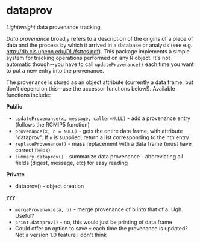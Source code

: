 # dataprov
*Lightweight* data provenance tracking.

*Data provenance* broadly refers to a description of the origins of a piece of data and the process by which it arrived in a database or analysis (see e.g. http://db.cis.upenn.edu/DL/fsttcs.pdf). This package implements a simple system for tracking operations performed on any R object. It's not automatic though--you have to call `updateProvenance()` each time you want to put a new entry into the provenance.

The provenance is stored as an object attribute (currently a data frame, but don't depend on this--use the accessor functions below!). Available functions include:

**Public**
* `updateProvenance(x, message, caller=NULL)` - add a provenance entry (follows the RCMIP5 function)
* `provenance(x, n = NULL)` - gets the entire data frame, with attribute "dataprov". If `n` is supplied, return a list corresponding to the nth entry
* `replaceProvenance()` - mass replacement with a data frame (must have correct fields).
* `summary.dataprov()` - summarize data provenance - abbreviating all fields (digest, message, etc) for easy reading

**Private**
* dataprov() - object creation

**???**
* `mergeProvenance(a, b)` - merge provenance of b into that of a. Ugh. Useful?
* `print.dataprov()` - no, this would just be printing of data.frame
* Could offer an option to save `x` each time the provenance is updated? Not a version 1.0 feature I don't think
